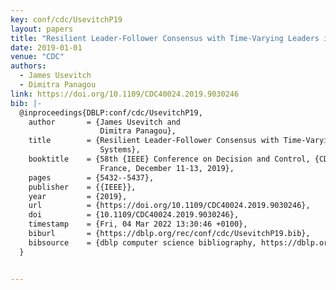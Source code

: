 ```yaml
---
key: conf/cdc/UsevitchP19
layout: papers
title: "Resilient Leader-Follower Consensus with Time-Varying Leaders in Discrete-Time Systems."
date: 2019-01-01
venue: "CDC"
authors:
  - James Usevitch
  - Dimitra Panagou
link: https://doi.org/10.1109/CDC40024.2019.9030246
bib: |-
  @inproceedings{DBLP:conf/cdc/UsevitchP19,
    author       = {James Usevitch and
                    Dimitra Panagou},
    title        = {Resilient Leader-Follower Consensus with Time-Varying Leaders in Discrete-Time
                    Systems},
    booktitle    = {58th {IEEE} Conference on Decision and Control, {CDC} 2019, Nice,
                    France, December 11-13, 2019},
    pages        = {5432--5437},
    publisher    = {{IEEE}},
    year         = {2019},
    url          = {https://doi.org/10.1109/CDC40024.2019.9030246},
    doi          = {10.1109/CDC40024.2019.9030246},
    timestamp    = {Fri, 04 Mar 2022 13:30:46 +0100},
    biburl       = {https://dblp.org/rec/conf/cdc/UsevitchP19.bib},
    bibsource    = {dblp computer science bibliography, https://dblp.org}
  }


---
```

